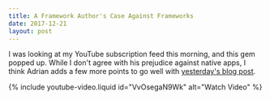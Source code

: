 ```yaml
---
title: A Framework Author's Case Against Frameworks
date: 2017-12-21
layout: post
---
```


I was looking at my YouTube subscription feed this morning, and this gem popped
up. While I don't agree with his prejudice against native apps, I think Adrian 
adds a few more points to go well with [yesterday's blog post][1].

{% include youtube-video.liquid id="VvOsegaN9Wk" alt="Watch Video" %}

[1]: blog/2017.12.18